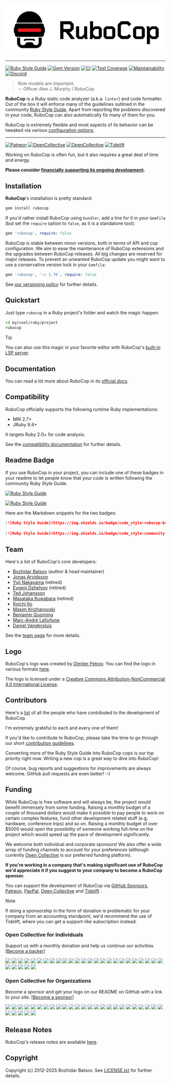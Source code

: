 <p align="center">
  <img src="https://raw.githubusercontent.com/rubocop/rubocop/master/logo/rubo-logo-horizontal-white.png" alt="RuboCop Logo"/>
</p>

----------
[![Ruby Style Guide](https://img.shields.io/badge/code_style-rubocop-brightgreen.svg)](https://github.com/rubocop/rubocop)
[![Gem Version](https://badge.fury.io/rb/rubocop.svg)](https://badge.fury.io/rb/rubocop)
[![CI](https://github.com/rubocop/rubocop/actions/workflows/rubocop.yml/badge.svg)](https://github.com/rubocop/rubocop/actions/workflows/rubocop.yml)
[![Test Coverage](https://api.codeclimate.com/v1/badges/d2d67f728e88ea84ac69/test_coverage)](https://codeclimate.com/github/rubocop/rubocop/test_coverage)
[![Maintainability](https://api.codeclimate.com/v1/badges/d2d67f728e88ea84ac69/maintainability)](https://codeclimate.com/github/rubocop/rubocop/maintainability)
[![Discord](https://img.shields.io/badge/chat-on%20discord-7289da.svg?sanitize=true)](https://discord.gg/wJjWvGRDmm)

> Role models are important. <br/>
> -- Officer Alex J. Murphy / RoboCop

**RuboCop** is a Ruby static code analyzer (a.k.a. `linter`) and code formatter. Out of the box it
will enforce many of the guidelines outlined in the community [Ruby Style
Guide](https://rubystyle.guide). Apart from reporting the problems discovered in your code,
RuboCop can also automatically fix many of them for you.

RuboCop is extremely flexible and most aspects of its behavior can be tweaked via various
[configuration options](https://github.com/rubocop/rubocop/blob/master/config/default.yml).

----------
[![Patreon](https://img.shields.io/badge/patreon-donate-orange.svg)](https://www.patreon.com/bbatsov)
[![OpenCollective](https://opencollective.com/rubocop/backers/badge.svg)](#open-collective-for-individuals)
[![OpenCollective](https://opencollective.com/rubocop/sponsors/badge.svg)](#open-collective-for-organizations)
[![Tidelift](https://tidelift.com/badges/package/rubygems/rubocop)](https://tidelift.com/subscription/pkg/rubygems-rubocop?utm_source=rubygems-rubocop&utm_medium=referral&utm_campaign=readme)

Working on RuboCop is often fun, but it also requires a great deal of time and energy.

**Please consider [financially supporting its ongoing development](#funding).**

## Installation

**RuboCop**'s installation is pretty standard:

```sh
gem install rubocop
```

If you'd rather install RuboCop using `bundler`, add a line for it in your
`Gemfile` (but set the `require` option to `false`, as it is a standalone tool):

```rb
gem 'rubocop', require: false
```

RuboCop is stable between minor versions, both in terms of API and cop configuration.
We aim to ease the maintenance of RuboCop extensions and the upgrades between RuboCop
releases. All big changes are reserved for major releases.
To prevent an unwanted RuboCop update you might want to use a conservative version lock
in your `Gemfile`:

```rb
gem 'rubocop', '~> 1.76', require: false
```

See [our versioning policy](https://docs.rubocop.org/rubocop/versioning.html) for further details.

## Quickstart

Just type `rubocop` in a Ruby project's folder and watch the magic happen.

```sh
cd my/cool/ruby/project
rubocop
```

> [!TIP]
>
> You can also use this magic in your favorite editor with RuboCop's
> [built-in LSP server](https://docs.rubocop.org/rubocop/usage/lsp.html).

## Documentation

You can read a lot more about RuboCop in its [official docs](https://docs.rubocop.org).

## Compatibility

RuboCop officially supports the following runtime Ruby implementations:

* MRI 2.7+
* JRuby 9.4+

It targets Ruby 2.0+ for code analysis.

See the [compatibility documentation](https://docs.rubocop.org/rubocop/compatibility.html) for further details.

## Readme Badge

If you use RuboCop in your project, you can include one of these badges in your readme to let people know that your code is written following the community Ruby Style Guide.

[![Ruby Style Guide](https://img.shields.io/badge/code_style-rubocop-brightgreen.svg)](https://github.com/rubocop/rubocop)

[![Ruby Style Guide](https://img.shields.io/badge/code_style-community-brightgreen.svg)](https://rubystyle.guide)

Here are the Markdown snippets for the two badges:

``` markdown
[![Ruby Style Guide](https://img.shields.io/badge/code_style-rubocop-brightgreen.svg)](https://github.com/rubocop/rubocop)

[![Ruby Style Guide](https://img.shields.io/badge/code_style-community-brightgreen.svg)](https://rubystyle.guide)
```

## Team

Here's a list of RuboCop's core developers:

* [Bozhidar Batsov](https://github.com/bbatsov) (author & head maintainer)
* [Jonas Arvidsson](https://github.com/jonas054)
* [Yuji Nakayama](https://github.com/yujinakayama) (retired)
* [Evgeni Dzhelyov](https://github.com/edzhelyov) (retired)
* [Ted Johansson](https://github.com/drenmi)
* [Masataka Kuwabara](https://github.com/pocke) (retired)
* [Koichi Ito](https://github.com/koic)
* [Maxim Krizhanovski](https://github.com/darhazer)
* [Benjamin Quorning](https://github.com/bquorning)
* [Marc-André Lafortune](https://github.com/marcandre)
* [Daniel Vandersluis](https://github.com/dvandersluis)

See the [team page](https://docs.rubocop.org/rubocop/about/team.html) for more details.

## Logo

RuboCop's logo was created by [Dimiter Petrov](https://www.chadomoto.com/). You can find the logo in various
formats [here](https://github.com/rubocop/rubocop/tree/master/logo).

The logo is licensed under a
[Creative Commons Attribution-NonCommercial 4.0 International License](https://creativecommons.org/licenses/by-nc/4.0/deed.en_GB).

## Contributors

Here's a [list](https://github.com/rubocop/rubocop/graphs/contributors) of
all the people who have contributed to the development of RuboCop.

I'm extremely grateful to each and every one of them!

If you'd like to contribute to RuboCop, please take the time to go
through our short
[contribution guidelines](CONTRIBUTING.md).

Converting more of the Ruby Style Guide into RuboCop cops is our top
priority right now. Writing a new cop is a great way to dive into RuboCop!

Of course, bug reports and suggestions for improvements are always
welcome. GitHub pull requests are even better! :-)

## Funding

While RuboCop is free software and will always be, the project would benefit immensely from some funding.
Raising a monthly budget of a couple of thousand dollars would make it possible to pay people to work on
certain complex features, fund other development related stuff (e.g. hardware, conference trips) and so on.
Raising a monthly budget of over $5000 would open the possibility of someone working full-time on the project
which would speed up the pace of development significantly.

We welcome both individual and corporate sponsors! We also offer a
wide array of funding channels to account for your preferences
(although
currently [Open Collective](https://opencollective.com/rubocop) is our
preferred funding platform).

**If you're working in a company that's making significant use of RuboCop we'd
appreciate it if you suggest to your company to become a RuboCop sponsor.**

You can support the development of RuboCop via
[GitHub Sponsors](https://github.com/sponsors/bbatsov),
[Patreon](https://www.patreon.com/bbatsov),
[PayPal](https://paypal.me/bbatsov),
[Open Collective](https://opencollective.com/rubocop)
and [Tidelift](https://tidelift.com/subscription/pkg/rubygems-rubocop?utm_source=rubygems-rubocop&utm_medium=referral&utm_campaign=readme)
.

> [!NOTE]
>
> If doing a sponsorship in the form of donation is problematic for your company
> from an accounting standpoint, we'd recommend the use of Tidelift, where you
> can get a support-like subscription instead.

### Open Collective for Individuals

Support us with a monthly donation and help us continue our activities. [[Become a backer](https://opencollective.com/rubocop#backer)]

<a href="https://opencollective.com/rubocop/individual/0/website" target="_blank"><img src="https://opencollective.com/rubocop/individual/0/avatar.svg"></a>
<a href="https://opencollective.com/rubocop/individual/1/website" target="_blank"><img src="https://opencollective.com/rubocop/individual/1/avatar.svg"></a>
<a href="https://opencollective.com/rubocop/individual/2/website" target="_blank"><img src="https://opencollective.com/rubocop/individual/2/avatar.svg"></a>
<a href="https://opencollective.com/rubocop/individual/3/website" target="_blank"><img src="https://opencollective.com/rubocop/individual/3/avatar.svg"></a>
<a href="https://opencollective.com/rubocop/individual/4/website" target="_blank"><img src="https://opencollective.com/rubocop/individual/4/avatar.svg"></a>
<a href="https://opencollective.com/rubocop/individual/5/website" target="_blank"><img src="https://opencollective.com/rubocop/individual/5/avatar.svg"></a>
<a href="https://opencollective.com/rubocop/individual/6/website" target="_blank"><img src="https://opencollective.com/rubocop/individual/6/avatar.svg"></a>
<a href="https://opencollective.com/rubocop/individual/7/website" target="_blank"><img src="https://opencollective.com/rubocop/individual/7/avatar.svg"></a>
<a href="https://opencollective.com/rubocop/individual/8/website" target="_blank"><img src="https://opencollective.com/rubocop/individual/8/avatar.svg"></a>
<a href="https://opencollective.com/rubocop/individual/9/website" target="_blank"><img src="https://opencollective.com/rubocop/individual/9/avatar.svg"></a>
<a href="https://opencollective.com/rubocop/individual/10/website" target="_blank"><img src="https://opencollective.com/rubocop/individual/10/avatar.svg"></a>
<a href="https://opencollective.com/rubocop/individual/11/website" target="_blank"><img src="https://opencollective.com/rubocop/individual/11/avatar.svg"></a>
<a href="https://opencollective.com/rubocop/individual/12/website" target="_blank"><img src="https://opencollective.com/rubocop/individual/12/avatar.svg"></a>
<a href="https://opencollective.com/rubocop/individual/13/website" target="_blank"><img src="https://opencollective.com/rubocop/individual/13/avatar.svg"></a>
<a href="https://opencollective.com/rubocop/individual/14/website" target="_blank"><img src="https://opencollective.com/rubocop/individual/14/avatar.svg"></a>
<a href="https://opencollective.com/rubocop/individual/15/website" target="_blank"><img src="https://opencollective.com/rubocop/individual/15/avatar.svg"></a>
<a href="https://opencollective.com/rubocop/individual/16/website" target="_blank"><img src="https://opencollective.com/rubocop/individual/16/avatar.svg"></a>
<a href="https://opencollective.com/rubocop/individual/17/website" target="_blank"><img src="https://opencollective.com/rubocop/individual/17/avatar.svg"></a>
<a href="https://opencollective.com/rubocop/individual/18/website" target="_blank"><img src="https://opencollective.com/rubocop/individual/18/avatar.svg"></a>
<a href="https://opencollective.com/rubocop/individual/19/website" target="_blank"><img src="https://opencollective.com/rubocop/individual/19/avatar.svg"></a>
<a href="https://opencollective.com/rubocop/individual/20/website" target="_blank"><img src="https://opencollective.com/rubocop/individual/20/avatar.svg"></a>
<a href="https://opencollective.com/rubocop/individual/21/website" target="_blank"><img src="https://opencollective.com/rubocop/individual/21/avatar.svg"></a>
<a href="https://opencollective.com/rubocop/individual/22/website" target="_blank"><img src="https://opencollective.com/rubocop/individual/22/avatar.svg"></a>
<a href="https://opencollective.com/rubocop/individual/23/website" target="_blank"><img src="https://opencollective.com/rubocop/individual/23/avatar.svg"></a>
<a href="https://opencollective.com/rubocop/individual/24/website" target="_blank"><img src="https://opencollective.com/rubocop/individual/24/avatar.svg"></a>
<a href="https://opencollective.com/rubocop/individual/25/website" target="_blank"><img src="https://opencollective.com/rubocop/individual/25/avatar.svg"></a>
<a href="https://opencollective.com/rubocop/individual/26/website" target="_blank"><img src="https://opencollective.com/rubocop/individual/26/avatar.svg"></a>
<a href="https://opencollective.com/rubocop/individual/27/website" target="_blank"><img src="https://opencollective.com/rubocop/individual/27/avatar.svg"></a>
<a href="https://opencollective.com/rubocop/individual/28/website" target="_blank"><img src="https://opencollective.com/rubocop/individual/28/avatar.svg"></a>
<a href="https://opencollective.com/rubocop/individual/29/website" target="_blank"><img src="https://opencollective.com/rubocop/individual/29/avatar.svg"></a>

### Open Collective for Organizations

Become a sponsor and get your logo on our README on GitHub with a link to your site. [[Become a sponsor](https://opencollective.com/rubocop#sponsor)]

<a href="https://opencollective.com/rubocop/organization/0/website" target="_blank"><img src="https://opencollective.com/rubocop/organization/0/avatar.svg"></a>
<a href="https://opencollective.com/rubocop/organization/1/website" target="_blank"><img src="https://opencollective.com/rubocop/organization/1/avatar.svg"></a>
<a href="https://opencollective.com/rubocop/organization/2/website" target="_blank"><img src="https://opencollective.com/rubocop/organization/2/avatar.svg"></a>
<a href="https://opencollective.com/rubocop/organization/3/website" target="_blank"><img src="https://opencollective.com/rubocop/organization/3/avatar.svg"></a>
<a href="https://opencollective.com/rubocop/organization/4/website" target="_blank"><img src="https://opencollective.com/rubocop/organization/4/avatar.svg"></a>
<a href="https://opencollective.com/rubocop/organization/5/website" target="_blank"><img src="https://opencollective.com/rubocop/organization/5/avatar.svg"></a>
<a href="https://opencollective.com/rubocop/organization/6/website" target="_blank"><img src="https://opencollective.com/rubocop/organization/6/avatar.svg"></a>
<a href="https://opencollective.com/rubocop/organization/7/website" target="_blank"><img src="https://opencollective.com/rubocop/organization/7/avatar.svg"></a>
<a href="https://opencollective.com/rubocop/organization/8/website" target="_blank"><img src="https://opencollective.com/rubocop/organization/8/avatar.svg"></a>
<a href="https://opencollective.com/rubocop/organization/9/website" target="_blank"><img src="https://opencollective.com/rubocop/organization/9/avatar.svg"></a>
<a href="https://opencollective.com/rubocop/organization/10/website" target="_blank"><img src="https://opencollective.com/rubocop/organization/10/avatar.svg"></a>
<a href="https://opencollective.com/rubocop/organization/11/website" target="_blank"><img src="https://opencollective.com/rubocop/organization/11/avatar.svg"></a>
<a href="https://opencollective.com/rubocop/organization/12/website" target="_blank"><img src="https://opencollective.com/rubocop/organization/12/avatar.svg"></a>
<a href="https://opencollective.com/rubocop/organization/13/website" target="_blank"><img src="https://opencollective.com/rubocop/organization/13/avatar.svg"></a>
<a href="https://opencollective.com/rubocop/organization/14/website" target="_blank"><img src="https://opencollective.com/rubocop/organization/14/avatar.svg"></a>
<a href="https://opencollective.com/rubocop/organization/15/website" target="_blank"><img src="https://opencollective.com/rubocop/organization/15/avatar.svg"></a>
<a href="https://opencollective.com/rubocop/organization/16/website" target="_blank"><img src="https://opencollective.com/rubocop/organization/16/avatar.svg"></a>
<a href="https://opencollective.com/rubocop/organization/17/website" target="_blank"><img src="https://opencollective.com/rubocop/organization/17/avatar.svg"></a>
<a href="https://opencollective.com/rubocop/organization/18/website" target="_blank"><img src="https://opencollective.com/rubocop/organization/18/avatar.svg"></a>
<a href="https://opencollective.com/rubocop/organization/19/website" target="_blank"><img src="https://opencollective.com/rubocop/organization/19/avatar.svg"></a>
<a href="https://opencollective.com/rubocop/organization/20/website" target="_blank"><img src="https://opencollective.com/rubocop/organization/20/avatar.svg"></a>
<a href="https://opencollective.com/rubocop/organization/21/website" target="_blank"><img src="https://opencollective.com/rubocop/organization/21/avatar.svg"></a>
<a href="https://opencollective.com/rubocop/organization/22/website" target="_blank"><img src="https://opencollective.com/rubocop/organization/22/avatar.svg"></a>
<a href="https://opencollective.com/rubocop/organization/23/website" target="_blank"><img src="https://opencollective.com/rubocop/organization/23/avatar.svg"></a>
<a href="https://opencollective.com/rubocop/organization/24/website" target="_blank"><img src="https://opencollective.com/rubocop/organization/24/avatar.svg"></a>
<a href="https://opencollective.com/rubocop/organization/25/website" target="_blank"><img src="https://opencollective.com/rubocop/organization/25/avatar.svg"></a>
<a href="https://opencollective.com/rubocop/organization/26/website" target="_blank"><img src="https://opencollective.com/rubocop/organization/26/avatar.svg"></a>
<a href="https://opencollective.com/rubocop/organization/27/website" target="_blank"><img src="https://opencollective.com/rubocop/organization/27/avatar.svg"></a>
<a href="https://opencollective.com/rubocop/organization/28/website" target="_blank"><img src="https://opencollective.com/rubocop/organization/28/avatar.svg"></a>
<a href="https://opencollective.com/rubocop/organization/29/website" target="_blank"><img src="https://opencollective.com/rubocop/organization/29/avatar.svg"></a>

## Release Notes

RuboCop's release notes are available [here](https://github.com/rubocop/rubocop/releases).

## Copyright

Copyright (c) 2012-2025 Bozhidar Batsov. See [LICENSE.txt](LICENSE.txt) for
further details.
